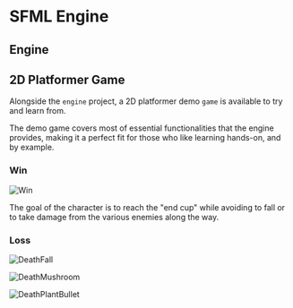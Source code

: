 # SFML Engine

## Engine



## 2D Platformer Game

Alongside the `engine` project, a 2D platformer demo `game` is available to try and learn from.

The demo game covers most of essential functionalities that the engine provides, making it a perfect fit for those who like learning hands-on, and by example.

### Win

![Win](https://github.com/user-attachments/assets/2aed5a89-1601-4a53-8160-eff83c9bd329)

The goal of the character is to reach the "end cup" while avoiding to fall or to take damage from the various enemies along the way.

### Loss

![DeathFall](https://github.com/user-attachments/assets/93409bb5-18d4-4a05-8e61-38836c6b7e7b)

![DeathMushroom](https://github.com/user-attachments/assets/3f3f906a-3dda-40d7-9e2d-279038d7c693)

![DeathPlantBullet](https://github.com/user-attachments/assets/5e7e30f2-cad1-4f77-a6c6-80503322d287)





